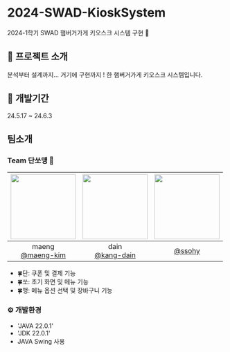 # 2024-SWAD-KioskSystem
2024-1학기 SWAD 햄버거가게 키오스크 시스템 구현 🍔

## 💭 프로젝트 소개
분석부터 설계까지... 거기에 구현까지 ! 한 햄버거가게 키오스크 시스템입니다.
<br>

## 🕺 개발기간
24.5.17 ~ 24.6.3

## 팀소개
### Team 단쏘맹 🍉
|<img src="https://avatars.githubusercontent.com/u/89590797?v=4" width="150" height="150"/>|<img src="https://avatars.githubusercontent.com/u/118244436?v=4" width="150" height="150"/>|<img src="https://avatars.githubusercontent.com/u/109409651?v=4" width="150" height="150"/>|
|:-:|:-:|:-:|
|maeng<br/>[@maeng-kim](https://github.com/maeng-kim)|dain<br/>[@kang-dain](https://github.com/kang-dain)|[@ssohy](https://github.com/ssohy)|

- 🍀단: 쿠폰 및 결제 기능
- 🍀쏘: 초기 화면 및 메뉴 기능
- 🍀맹: 메뉴 옵션 선택 및 장바구니 기능

### ⚙️ 개발환경
- 'JAVA 22.0.1'
- 'JDK 22.0.1'
- JAVA Swing 사용
